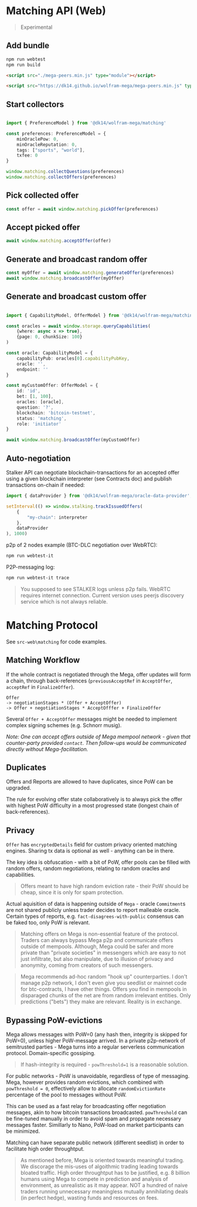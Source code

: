 # Matching API (Web)
> Experimental
## Add bundle

```bash
npm run webtest
npm run build
```

```html
<script src="./mega-peers.min.js" type="module"></script>
```

```html
<script src="https://dk14.github.io/wolfram-mega/mega-peers.min.js" type="module"></script>
```

## Start collectors

```ts

import { PreferenceModel } from '@dk14/wolfram-mega/matching'

const preferences: PreferenceModel = {
    minOraclePow: 0,
    minOracleReputation: 0,
    tags: ["sports", "world"],
    txfee: 0
}

window.matching.collectQuestions(preferences)
window.matching.collectOffers(preferences)
```

## Pick collected offer

```ts
const offer = await window.matching.pickOffer(preferences)
```

## Accept picked offer
```ts
await window.matching.acceptOffer(offer)
```

## Generate and broadcast random offer
```ts
const myOffer = await window.matching.generateOffer(preferences)
await window.matching.broadcastOffer(myOffer)
```

## Generate and broadcast custom offer

```ts

import { CapabilityModel, OfferModel } from '@dk14/wolfram-mega/matching'

const oracles = await window.storage.queryCapabilities(
    {where: async x => true}, 
    {page: 0, chunkSize: 100}
)

const oracle: CapabilityModel = {
    capabilityPub: oracles[0].capabilityPubKey,
    oracle: '',
    endpoint: ''
}

const myCustomOffer: OfferModel = {
    id: 'id',
    bet: [1, 100],
    oracles: [oracle],
    question: '?',
    blockchain: 'bitcoin-testnet',
    status: 'matching',
    role: 'initiator'
}

await window.matching.broadcastOffer(myCustomOffer)

```
## Auto-negotiation
Stalker API can negotiate blockchain-transactions for an accepted offer using a given blockchain interpreter (see Contracts doc) and publish transactions on-chain if needed:

```ts
import { dataProvider } from '@dk14/wolfram-mega/oracle-data-provider';

setInterval(() => window.stalking.trackIssuedOffers(
    {
        "my-chain": interpreter
    },
    dataProvider
), 1000)
```
p2p of 2 nodes example (BTC-DLC negotiation over WebRTC):

```bash
npm run webtest-it
```
P2P-messaging log:
```bash
npm run webtest-it trace
```

> You supposed to see STALKER logs unless p2p fails. WebRTC requires internet connection. Current version uses peerjs discovery service which is not always reliable.


# Matching Protocol

See `src-web\matching` for code examples.

## Matching Workflow

If the whole contract is negotiated through the Mega, offer updates will form a chain, through back-references (`previousAcceptRef` in `AcceptOffer`, `acceptRef` in `FinalizeOffer`).

```
Offer 
-> negotiationStages * (Offer + AcceptOffer) 
-> Offer + negotiationStages * AcceptOfffer + FinalizeOffer
```

Several `Offer + AcceptOffer` messages might be needed to implement complex signing schemes (e.g. Schnorr musig).

_Note: One can accept offers outside of Mega mempool network - given that counter-party provided `contact`. Then follow-ups would be communicated directly without Mega-facilitation._

## Duplicates

Offers and Reports are allowed to have duplicates, since PoW can be upgraded.

The rule for evolving offer state collaboratively is to always pick the offer with highest PoW difficulty in a most progressed state (longest chain of back-references).

## Privacy

`Offer` has `encryptedDetails` field for custom privacy oriented matching engines. Sharing tx data is optional as well - anything can be in there. 

The key idea is obfuscation - with a bit of PoW, offer pools can be filled with random offers, random negotiations, relating to random oracles and capabilities.

> Offers meant to have high random eviction rate - their PoW should be cheap, since it is only for spam protection.

Actual aquisition of data is happening outside of `Mega` - oracle `Commitment`s are not shared publicly unless trader decides to report malleable oracle. Certain types of reports, e.g. `fact-disagrees-with-public` consensus can be faked too, only PoW is relevant.

> Matching offers on Mega is non-essential feature of the protocol. Traders can always bypass Mega p2p and communicate offers outside of mempools. Although, Mega could be safer and more private than "private societies" in messengers which are easy to not just infiltrate, but also manipulate, due to illusion of privacy and anonymity, coming from creators of such messengers. 

> Mega recommends ad-hoc random "hook up" counterparties. I don't manage p2p network, I don't even give you seedlist or mainnet code for btc-contracts, I have other things. Offers you find in mempools in disparaged chunks of the net are from random irrelevant entities. Only predictions ("bets") they make are relevant. Reality is in exchange.

## Bypassing PoW-evictions

Mega allows messages with PoW=0 (any hash then, integrity is skipped for PoW=0), unless higher PoW-message arrived. In a private p2p-network of semitrusted parties - Mega turns into a regular serverless communication protocol. Domain-specific gossiping.

>If hash-integrity is required - `powThreshold=1` is a reasonable solution.

For public networks - PoW is unavoidable, regardless of type of messaging. Mega, however provides random evictions, which combined with `powThreshold = 0`, effectively allow to allocate `randomEvictionRate` percentage of the pool to messages without PoW. 

This can be used as a fast relay for broadcasting offer negotiation messages, akin to how bitcoin transactions broadcasted. `powThreshold` can be fine-tuned manually in order to avoid spam and propagate necessary messages faster. Simillarly to Nano, PoW-load on market participants can be minimized.

Matching can have separate public network (different seedlist) in order to facilitate high order throughtput.

> As mentioned before, Mega is oriented towards meaningful trading. We discorage the mis-uses of algoithmic trading leading towards bloated traffic. High order throughtput has to be justified, e.g. 8 billion humans using Mega to compete in prediction and analysis of environment, as unrealistic as it may appear. NOT a hundred of naive traders running unnecessary meaningless mutually annihilating deals (in perfect hedge), wasting funds and resources on fees.